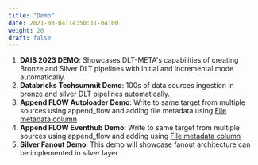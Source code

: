 ```yaml
---
title: "Demo"
date: 2021-08-04T14:50:11-04:00
weight: 20
draft: false
---
```


 1. **DAIS 2023 DEMO**: Showcases DLT-META's capabilities of creating Bronze and Silver DLT pipelines with initial and incremental mode automatically.
 2. **Databricks Techsummit Demo**: 100s of data sources ingestion in bronze and silver DLT pipelines automatically.
 3. **Append FLOW Autoloader Demo**: Write to same target from multiple sources using append_flow and adding file metadata using [File metadata column](https://docs.databricks.com/en/ingestion/file-metadata-column.html)
 4. **Append FLOW Eventhub Demo**: Write to same target from multiple sources using append_flow and adding using [File metadata column](https://docs.databricks.com/en/ingestion/file-metadata-column.html)
 5. **Silver Fanout Demo**:  This demo will showcase fanout architecture can be implemented in silver layer